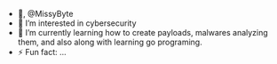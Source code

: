 - 👋, @MissyByte
- 👀 I’m interested in   cybersecurity
- 🌱 I’m currently learning how to create payloads, malwares analyzing them, and also along with learning go programing.
- ⚡ Fun fact: ...

<!---
MissyByte/MissyByte is a ✨ special ✨ repository because its `README.md` (this file) appears on your GitHub profile.
You can click the Preview link to take a look at your changes.
--->
